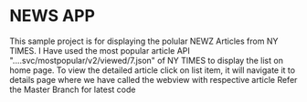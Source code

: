 # NEWS APP
This sample project is for displaying the polular NEWZ Articles from NY TIMES.
I Have used the most popular article API "....svc/mostpopular/v2/viewed/7.json" of NY TIMES to display the list on home page.
To view the detailed article click on list item, it will navigate it to details page where we have called the webview with respective article
Refer the Master Branch for latest code
